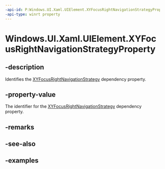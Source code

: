 ```yaml
---
-api-id: P:Windows.UI.Xaml.UIElement.XYFocusRightNavigationStrategyProperty
-api-type: winrt property
---
```


<!-- Property syntax.
public DependencyProperty XYFocusRightNavigationStrategyProperty { get; }
-->

# Windows.UI.Xaml.UIElement.XYFocusRightNavigationStrategyProperty

## -description

Identifies the [XYFocusRightNavigationStrategy](uielement_xyfocusrightnavigationstrategy.md) dependency property.

## -property-value

The identifier for the [XYFocusRightNavigationStrategy](uielement_xyfocusrightnavigationstrategy.md) dependency property.

## -remarks

## -see-also

## -examples

